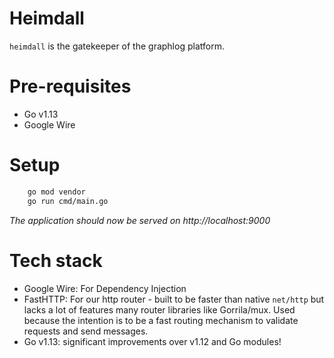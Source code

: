# Heimdall

`heimdall` is the gatekeeper of the graphlog platform.

# Pre-requisites

- Go v1.13
- Google Wire

# Setup

```bash
    go mod vendor
    go run cmd/main.go
```

_The application should now be served on http://localhost:9000_

# Tech stack

- Google Wire: For Dependency Injection
- FastHTTP: For our http router - built to be faster than native `net/http` but lacks a lot of features many router libraries like Gorrila/mux. Used because the intention is to be a fast routing mechanism to validate requests and send messages.
- Go v1.13: significant improvements over v1.12 and Go modules!
